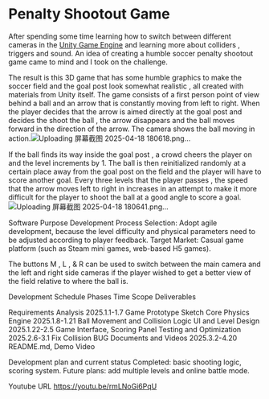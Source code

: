 # Penalty Shootout Game

After spending some time learning how to switch between different cameras in the [Unity Game Engine](https://unity.com/) and learning more about colliders , triggers and sound. An idea of creating a humble soccer penalty shootout game came to mind and I took on the challenge. 

The result is this 3D game that has some humble graphics to make the soccer field and the goal post look somewhat realistic , all created with materials from Unity itself. The game consists of a first person point of view behind a ball and an arrow that is constantly moving from left to right. When the player decides that the arrow is aimed directly at the goal post and decides the shoot the ball , the arrow disappears and the ball moves forward in the direction of the arrow. The camera shows the ball moving in action.![Uploading 屏幕截图 2025-04-18 180618.png…]()


If the ball finds its way inside the goal post , a crowd cheers the player on and the level increments by 1. The ball is then reinitialized randomly at a certain place away from the goal post on the field and the player will have to score another goal. Every three levels that the player passes , the speed that the arrow moves left to right in increases in an attempt to make it more difficult for the player to shoot the ball at a good angle to score a goal. 
![Uploading 屏幕截图 2025-04-18 180641.png…]()

Software Purpose
Development Process Selection: Adopt agile development, because the level difficulty and physical parameters need to be adjusted according to player feedback.
Target Market: Casual game platform (such as Steam mini games, web-based H5 games).


The buttons M , L , & R can be used to switch between the main camera  and the left and right side cameras if the player wished to get a better view of the field relative to where the ball is. 

Development Schedule
Phases                     Time Scope        Deliverables 

Requirements Analysis      2025.1.1-1.7      Game Prototype Sketch 
Core Physics Engine        2025.1.8-1.21     Ball Movement and Collision Logic 
UI and Level Design        2025.1.22-2.5     Game Interface, Scoring Panel 
Testing and Optimization   2025.2.6-3.1      Fix Collision BUG 
Documents and Videos       2025.3.2-4.20     README.md, Demo Video 

Development plan and current status
Completed: basic shooting logic, scoring system.
Future plans: add multiple levels and online battle mode.

Youtube URL
https://youtu.be/rmLNoGi6PqU
